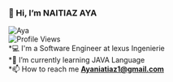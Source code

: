 ### 👋 Hi, I’m NAITIAZ AYA</br>
![Aya](https://media.giphy.com/media/LMcB8XospGZO8UQq87/giphy.gif)</br>
![Profile Views](https://gpvc.arturio.dev/naitiaz-aya)</br>
*💻 I'm a Software Engineer at lexus Ingenierie </br>
*🌱 I’m currently learning JAVA Language</br>
*📫 How to reach me **Ayaniatiaz1@gmail.com**</br>

